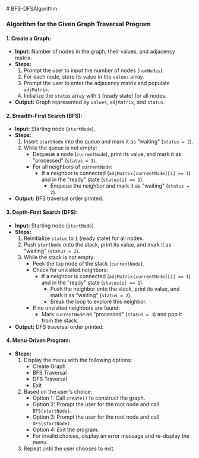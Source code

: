 #   B F S - D F S Algorithm

### Algorithm for the Given Graph Traversal Program

#### **1. Create a Graph:**
- **Input:** Number of nodes in the graph, their values, and adjacency matrix.
- **Steps:**
  1. Prompt the user to input the number of nodes (`numNodes`).
  2. For each node, store its value in the `values` array.
  3. Prompt the user to enter the adjacency matrix and populate `adjMatrix`.
  4. Initialize the `status` array with `1` (ready state) for all nodes.
- **Output:** Graph represented by `values`, `adjMatrix`, and `status`.

#### **2. Breadth-First Search (BFS):**
- **Input:** Starting node (`startNode`).
- **Steps:**
  1. Insert `startNode` into the queue and mark it as "waiting" (`status = 2`).
  2. While the queue is not empty:
     - Dequeue a node (`currentNode`), print its value, and mark it as "processed" (`status = 3`).
     - For all neighbors of `currentNode`:
       - If a neighbor is connected (`adjMatrix[currentNode][i] == 1`) and in the "ready" state (`status[i] == 1`):
         - Enqueue the neighbor and mark it as "waiting" (`status = 2`).
- **Output:** BFS traversal order printed.

#### **3. Depth-First Search (DFS):**
- **Input:** Starting node (`startNode`).
- **Steps:**
  1. Reinitialize `status` to `1` (ready state) for all nodes.
  2. Push `startNode` onto the stack, print its value, and mark it as "waiting" (`status = 2`).
  3. While the stack is not empty:
     - Peek the top node of the stack (`currentNode`).
     - Check for unvisited neighbors:
       - If a neighbor is connected (`adjMatrix[currentNode][i] == 1`) and in the "ready" state (`status[i] == 1`):
         - Push the neighbor onto the stack, print its value, and mark it as "waiting" (`status = 2`).
         - Break the loop to explore this neighbor.
     - If no unvisited neighbors are found:
       - Mark `currentNode` as "processed" (`status = 3`) and pop it from the stack.
- **Output:** DFS traversal order printed.

#### **4. Menu-Driven Program:**
- **Steps:**
  1. Display the menu with the following options:
     - Create Graph
     - BFS Traversal
     - DFS Traversal
     - Exit
  2. Based on the user's choice:
     - Option 1: Call `create()` to construct the graph.
     - Option 2: Prompt the user for the root node and call `BFS(startNode)`.
     - Option 3: Prompt the user for the root node and call `DFS(startNode)`.
     - Option 4: Exit the program.
     - For invalid choices, display an error message and re-display the menu.
  3. Repeat until the user chooses to exit.


 
 

